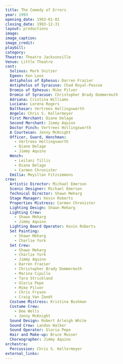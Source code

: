 ```yaml
---
title: The Comedy of Errors
year: 1993
opening_date: 1993-01-01
closing_date: 1993-12-31
layout: productions
image:
image_caption:
image_credit:
playbill: 
category: 
Theatre: Theatre Jacksonville
Venue: Little Theatre
cast:
  Solinus: Mark Snitzer
  Egeon: Ken Loos
  Antipholus of Ephesus: Darren Frazier
  Antipholus of Syracuse: Chad Royal-Pascoe
  Dromio of Ephesus: Mike Pilver
  Dromio of Syracuse: Christopher Brady Dommermuth
  Adriana: Cristina Williams
  Luciana: Lorena Rogers
  Balthasar: Vertrees Hollingsworth
  Angelo: Chris S. Kellermeyer
  First Merchant: Diane Delage
  Second Merchant: Jimmy Aquino
  Doctor Pinch: Vertrees Hollingsworth
  A Courtesan: Jenny McKnight
  Officer, Guard, Henchman:
    - Vertrees Hollingsworth
    - Diane Delage
    - Jimmy Aquino
  Wench:
    - Leilani Tillis
    - Diane Delage
    - Carmen Chronister
  Emilia: Meyillan Fitzsimmons
crew:
  Artistic Director: Michael Emerson
  Scenic Designer: Michael Emerson
  Technical Director: Shawn Meharg
  Stage Manager: Kevin Roberts
  Properties Mistress: Carmen Chronister
  Lighting Design: Shawn Meharg
  Lighting Crew:
    - Shawn Meharg
    - Jimmy Aquino
  Lighting Board Operator: Kevin Roberts
  Set Painting:
    - Shawn Meharg
    - Charlie York
  Set Crew:
    - Shawn Meharg
    - Charlie York
    - Jimmy Aquino
    - Darren Frazier
    - Christopher Brady Dommermuth
    - Marina Cipullo
    - Tara Strickland
    - Gloria Pepe
    - Mike Pilver
    - Chris Fryson
    - Craig Van Zandt
  Costume Mistress: Kristina Bushman
  Costume Crew:
    - Dee Wells
    - Jenny McKnight
  Sound Design: Robert Arleigh White
  Sound Crew: Landon Walker
  Sound Operator: Gloria Pepe
  Hair and Make-up: Bruce Musser
  Choreographer: Jimmy Aquino
orchestra:
  Percussion: Chris S. Kellermeyer
external_links:
---
```


